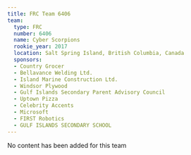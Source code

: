 ```yaml
---
title: FRC Team 6406
team:
  type: FRC
  number: 6406
  name: Cyber Scorpions
  rookie_year: 2017
  location: Salt Spring Island, British Columbia, Canada
  sponsors:
  - Country Grocer
  - Bellavance Welding Ltd.
  - Island Marine Construction Ltd.
  - Windsor Plywood
  - Gulf Islands Secondary Parent Advisory Council
  - Uptown Pizza
  - Celebrity Accents
  - Microsoft
  - FIRST Robotics
  - GULF ISLANDS SECONDARY SCHOOL
---
```


No content has been added for this team